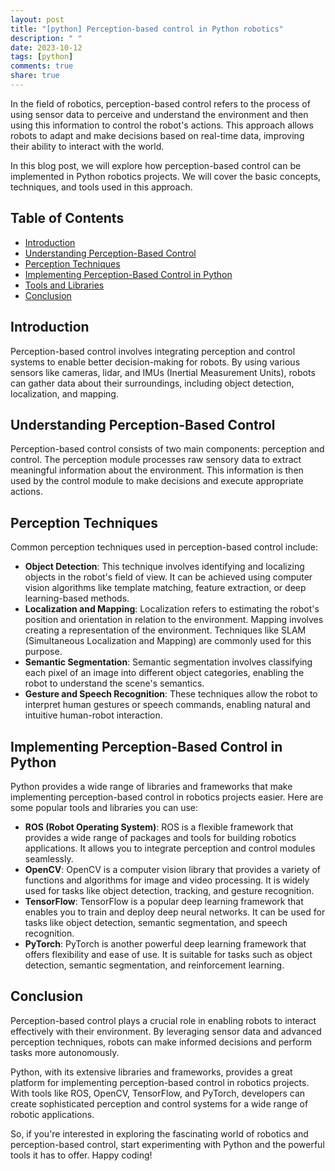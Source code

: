 ```yaml
---
layout: post
title: "[python] Perception-based control in Python robotics"
description: " "
date: 2023-10-12
tags: [python]
comments: true
share: true
---
```


In the field of robotics, perception-based control refers to the process of using sensor data to perceive and understand the environment and then using this information to control the robot's actions. This approach allows robots to adapt and make decisions based on real-time data, improving their ability to interact with the world.

In this blog post, we will explore how perception-based control can be implemented in Python robotics projects. We will cover the basic concepts, techniques, and tools used in this approach.

## Table of Contents
- [Introduction](#introduction)
- [Understanding Perception-Based Control](#understanding-perception-based-control)
- [Perception Techniques](#perception-techniques)
- [Implementing Perception-Based Control in Python](#implementing-perception-based-control-in-python)
- [Tools and Libraries](#tools-and-libraries)
- [Conclusion](#conclusion)

## Introduction
Perception-based control involves integrating perception and control systems to enable better decision-making for robots. By using various sensors like cameras, lidar, and IMUs (Inertial Measurement Units), robots can gather data about their surroundings, including object detection, localization, and mapping.

## Understanding Perception-Based Control
Perception-based control consists of two main components: perception and control. The perception module processes raw sensory data to extract meaningful information about the environment. This information is then used by the control module to make decisions and execute appropriate actions.

## Perception Techniques
Common perception techniques used in perception-based control include:

- **Object Detection**: This technique involves identifying and localizing objects in the robot's field of view. It can be achieved using computer vision algorithms like template matching, feature extraction, or deep learning-based methods.
- **Localization and Mapping**: Localization refers to estimating the robot's position and orientation in relation to the environment. Mapping involves creating a representation of the environment. Techniques like SLAM (Simultaneous Localization and Mapping) are commonly used for this purpose.
- **Semantic Segmentation**: Semantic segmentation involves classifying each pixel of an image into different object categories, enabling the robot to understand the scene's semantics.
- **Gesture and Speech Recognition**: These techniques allow the robot to interpret human gestures or speech commands, enabling natural and intuitive human-robot interaction.

## Implementing Perception-Based Control in Python
Python provides a wide range of libraries and frameworks that make implementing perception-based control in robotics projects easier. Here are some popular tools and libraries you can use:

- **ROS (Robot Operating System)**: ROS is a flexible framework that provides a wide range of packages and tools for building robotics applications. It allows you to integrate perception and control modules seamlessly.
- **OpenCV**: OpenCV is a computer vision library that provides a variety of functions and algorithms for image and video processing. It is widely used for tasks like object detection, tracking, and gesture recognition.
- **TensorFlow**: TensorFlow is a popular deep learning framework that enables you to train and deploy deep neural networks. It can be used for tasks like object detection, semantic segmentation, and speech recognition.
- **PyTorch**: PyTorch is another powerful deep learning framework that offers flexibility and ease of use. It is suitable for tasks such as object detection, semantic segmentation, and reinforcement learning.

## Conclusion
Perception-based control plays a crucial role in enabling robots to interact effectively with their environment. By leveraging sensor data and advanced perception techniques, robots can make informed decisions and perform tasks more autonomously.

Python, with its extensive libraries and frameworks, provides a great platform for implementing perception-based control in robotics projects. With tools like ROS, OpenCV, TensorFlow, and PyTorch, developers can create sophisticated perception and control systems for a wide range of robotic applications.

So, if you're interested in exploring the fascinating world of robotics and perception-based control, start experimenting with Python and the powerful tools it has to offer. Happy coding!
